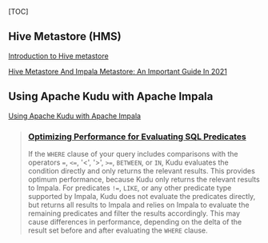 [TOC]



## Hive Metastore (HMS)

[Introduction to Hive metastore](https://docs.cloudera.com/runtime/7.2.7/hive-hms-overview/topics/hive-hms-introduction.html)

[Hive Metastore And Impala Metastore: An Important Guide In 2021](https://www.jigsawacademy.com/blogs/tutorial/hive-metastore/)



## Using Apache Kudu with Apache Impala

[Using Apache Kudu with Apache Impala](https://kudu.apache.org/docs/kudu_impala_integration.html)

> ### [Optimizing Performance for Evaluating SQL Predicates](https://kudu.apache.org/docs/kudu_impala_integration.html#_optimizing_performance_for_evaluating_sql_predicates)
>
> If the `WHERE` clause of your query includes comparisons with the operators `=`, `<=`, '\<', '\>', `>=`, `BETWEEN`, or `IN`, Kudu evaluates the condition directly and only returns the relevant results. This provides optimum performance, because Kudu only returns the relevant results to Impala. For predicates `!=`, `LIKE`, or any other predicate type supported by Impala, Kudu does not evaluate the predicates directly, but returns all results to Impala and relies on Impala to evaluate the remaining predicates and filter the results accordingly. This may cause differences in performance, depending on the delta of the result set before and after evaluating the `WHERE` clause.



